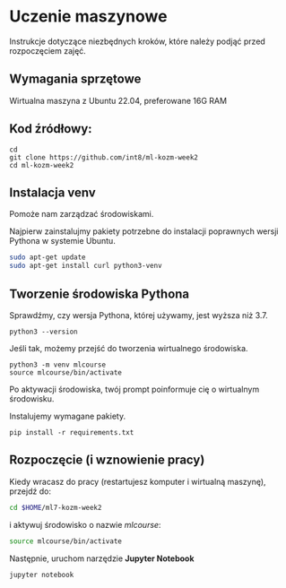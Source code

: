 # Uczenie maszynowe

Instrukcje dotyczące niezbędnych kroków, które należy podjąć przed rozpoczęciem zajęć.


## Wymagania sprzętowe

Wirtualna maszyna z Ubuntu 22.04, preferowane 16G RAM


## Kod źródłowy:
```shell 
cd 
git clone https://github.com/int8/ml-kozm-week2
cd ml-kozm-week2
```


## Instalacja venv
Pomoże nam zarządzać środowiskami.

Najpierw zainstalujmy pakiety potrzebne do instalacji poprawnych wersji Pythona w systemie Ubuntu.
```bash
sudo apt-get update
sudo apt-get install curl python3-venv 
```

## Tworzenie środowiska Pythona
Sprawdźmy, czy wersja Pythona, której używamy, jest wyższa niż 3.7.

```shell 
python3 --version 
```


Jeśli tak, możemy przejść do tworzenia wirtualnego środowiska.

```shell 
python3 -m venv mlcourse 
source mlcourse/bin/activate
```


Po aktywacji środowiska, twój prompt poinformuje cię o wirtualnym środowisku.

Instalujemy wymagane pakiety.
```shell
pip install -r requirements.txt 
```


## Rozpoczęcie (i wznowienie pracy)
Kiedy wracasz do pracy (restartujesz komputer i wirtualną maszynę), przejdź do:
```bash
cd $HOME/ml7-kozm-week2
```
i aktywuj środowisko o nazwie *mlcourse*:
```bash
source mlcourse/bin/activate 
```
Następnie, uruchom narzędzie **Jupyter Notebook**
```bash
jupyter notebook
```
